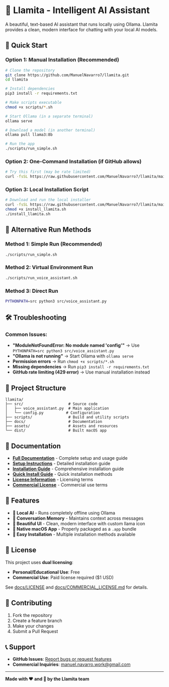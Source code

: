 # 🦙 Llamita - Intelligent AI Assistant

A beautiful, text-based AI assistant that runs locally using Ollama. Llamita provides a clean, modern interface for chatting with your local AI models.

## 🚀 Quick Start

### Option 1: Manual Installation (Recommended)
```bash
# Clone the repository
git clone https://github.com/ManuelNavarro7/llamita.git
cd llamita

# Install dependencies
pip3 install -r requirements.txt

# Make scripts executable
chmod +x scripts/*.sh

# Start Ollama (in a separate terminal)
ollama serve

# Download a model (in another terminal)
ollama pull llama3:8b

# Run the app
./scripts/run_simple.sh
```

### Option 2: One-Command Installation (if GitHub allows)
```bash
# Try this first (may be rate limited)
curl -fsSL https://raw.githubusercontent.com/ManuelNavarro7/llamita/main/scripts/install_everything.sh | bash
```

### Option 3: Local Installation Script
```bash
# Download and run the local installer
curl -fsSL https://raw.githubusercontent.com/ManuelNavarro7/llamita/main/scripts/install_local.sh > install_llamita.sh
chmod +x install_llamita.sh
./install_llamita.sh
```

## 🔧 Alternative Run Methods

### Method 1: Simple Run (Recommended)
```bash
./scripts/run_simple.sh
```

### Method 2: Virtual Environment Run
```bash
./scripts/run_voice_assistant.sh
```

### Method 3: Direct Run
```bash
PYTHONPATH=src python3 src/voice_assistant.py
```

## 🛠️ Troubleshooting

### Common Issues:
- **"ModuleNotFoundError: No module named 'config'"** → Use `PYTHONPATH=src python3 src/voice_assistant.py`
- **"Ollama is not running"** → Start Ollama with `ollama serve`
- **Permission errors** → Run `chmod +x scripts/*.sh`
- **Missing dependencies** → Run `pip3 install -r requirements.txt`
- **GitHub rate limiting (429 error)** → Use manual installation instead

## 📁 Project Structure

```
llamita/
├── src/                    # Source code
│   ├── voice_assistant.py  # Main application
│   └── config.py          # Configuration
├── scripts/                # Build and utility scripts  
├── docs/                   # Documentation
├── assets/                 # Assets and resources
└── dist/                   # Built macOS app
```

## 📖 Documentation

- **[Full Documentation](docs/README.md)** - Complete setup and usage guide
- **[Setup Instructions](docs/SETUP_INSTRUCTIONS.md)** - Detailed installation guide
- **[Installation Guide](docs/INSTALLATION_GUIDE.md)** - Comprehensive installation guide
- **[Quick Install Guide](docs/QUICK_INSTALL.md)** - Quick installation methods
- **[License Information](docs/LICENSE)** - Licensing terms
- **[Commercial License](docs/COMMERCIAL_LICENSE.md)** - Commercial use terms

## 🎯 Features

- **🤖 Local AI** - Runs completely offline using Ollama
- **💬 Conversation Memory** - Maintains context across messages
- **🎨 Beautiful UI** - Clean, modern interface with custom llama icon
- **📱 Native macOS App** - Properly packaged as a `.app` bundle
- **🔧 Easy Installation** - Multiple installation methods available

## 📝 License

This project uses **dual licensing**:
- **Personal/Educational Use**: Free
- **Commercial Use**: Paid license required ($1 USD)

See [docs/LICENSE](docs/LICENSE) and [docs/COMMERCIAL_LICENSE.md](docs/COMMERCIAL_LICENSE.md) for details.

## 🤝 Contributing

1. Fork the repository
2. Create a feature branch
3. Make your changes
4. Submit a Pull Request

## 📞 Support

- **GitHub Issues**: [Report bugs or request features](https://github.com/ManuelNavarro7/llamita/issues)
- **Commercial Inquiries**: manuel.navarro.work@gmail.com

---

**Made with ❤️ and 🦙 by the Llamita team**
